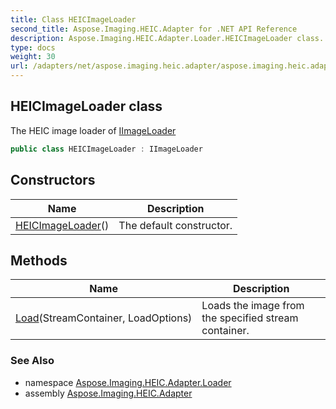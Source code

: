```yaml
---
title: Class HEICImageLoader
second_title: Aspose.Imaging.HEIC.Adapter for .NET API Reference
description: Aspose.Imaging.HEIC.Adapter.Loader.HEICImageLoader class. The HEIC image loader of IImageLoader
type: docs
weight: 30
url: /adapters/net/aspose.imaging.heic.adapter/aspose.imaging.heic.adapter.loader/heicimageloader/
---
```

## HEICImageLoader class

The HEIC image loader of [IImageLoader](https://reference.aspose.com/imaging/net/aspose.imaging/iimageloader/)

```csharp
public class HEICImageLoader : IImageLoader
```

## Constructors

| Name | Description |
| --- | --- |
| [HEICImageLoader](heicimageloader/)() | The default constructor. |

## Methods

| Name | Description |
| --- | --- |
| [Load](../../aspose.imaging.heic.adapter.loader/heicimageloader/load/)(StreamContainer, LoadOptions) | Loads the image from the specified stream container. |

### See Also

* namespace [Aspose.Imaging.HEIC.Adapter.Loader](../../aspose.imaging.heic.adapter.loader/)
* assembly [Aspose.Imaging.HEIC.Adapter](../../)


